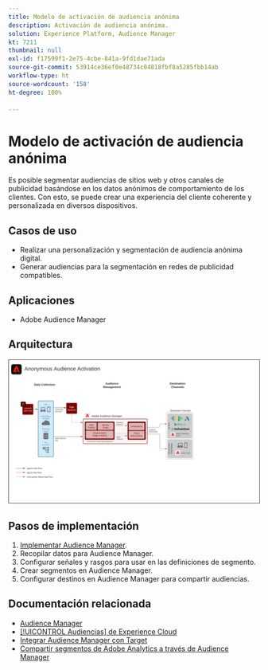 ```yaml
---
title: Modelo de activación de audiencia anónima
description: Activación de audiencia anónima.
solution: Experience Platform, Audience Manager
kt: 7211
thumbnail: null
exl-id: f17599f1-2e75-4cbe-841a-9fd1dae71ada
source-git-commit: 53914ce36ef0e48734c04818fbf8a5285fbb14ab
workflow-type: ht
source-wordcount: '158'
ht-degree: 100%

---
```


# Modelo de activación de audiencia anónima

Es posible segmentar audiencias de sitios web y otros canales de publicidad basándose en los datos anónimos de comportamiento de los clientes. Con esto, se puede crear una experiencia del cliente coherente y personalizada en diversos dispositivos.

## Casos de uso

* Realizar una personalización y segmentación de audiencia anónima digital.
* Generar audiencias para la segmentación en redes de publicidad compatibles.

## Aplicaciones

* Adobe Audience Manager

## Arquitectura

<img src="assets/anonymous_activation.svg" alt="Arquitectura de referencia para el modelo de activación de audiencia anónima" style="border:1px solid #4a4a4a" />

## Pasos de implementación

<!-- These steps should link to help. -->

1. [Implementar Audience Manager](https://experienceleague.adobe.com/docs/audience-manager/user-guide/implementation-integration-guides/implement-audience-manager.html?lang=es#implementation-integration-guides).
1. Recopilar datos para Audience Manager.
1. Configurar señales y rasgos para usar en las definiciones de segmento.
1. Crear segmentos en Audience Manager.
1. Configurar destinos en Audience Manager para compartir audiencias.

## Documentación relacionada

* [Audience Manager](https://experienceleague.adobe.com/docs/audience-manager.html?lang=es)
* [[!UICONTROL Audiencias] de Experience Cloud](https://experienceleague.adobe.com/docs/core-services/interface/audiences/audience-library.html?lang=es)
* [Integrar Audience Manager con Target](https://experienceleague.adobe.com/docs/audience-manager/user-guide/implementation-integration-guides/integration-other-solutions/aam-target-integration.html?lang=es)
* [Compartir segmentos de Adobe Analytics a través de Audience Manager](https://experienceleague.adobe.com/docs/analytics/components/segmentation/segmentation-workflow/seg-publish.html?lang=es)
